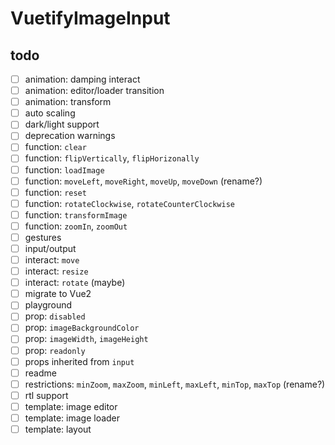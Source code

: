 # VuetifyImageInput

## todo

- [ ] animation: damping interact
- [ ] animation: editor/loader transition
- [ ] animation: transform
- [ ] auto scaling
- [ ] dark/light support
- [ ] deprecation warnings
- [ ] function: `clear`
- [ ] function: `flipVertically`, `flipHorizonally`
- [ ] function: `loadImage`
- [ ] function: `moveLeft`, `moveRight`, `moveUp`, `moveDown` (rename?)
- [ ] function: `reset`
- [ ] function: `rotateClockwise`, `rotateCounterClockwise`
- [ ] function: `transformImage`
- [ ] function: `zoomIn`, `zoomOut`
- [ ] gestures
- [ ] input/output
- [ ] interact: `move`
- [ ] interact: `resize`
- [ ] interact: `rotate` (maybe)
- [ ] migrate to Vue2
- [ ] playground
- [ ] prop: `disabled`
- [ ] prop: `imageBackgroundColor`
- [ ] prop: `imageWidth`, `imageHeight`
- [ ] prop: `readonly`
- [ ] props inherited from `input`
- [ ] readme
- [ ] restrictions: `minZoom`, `maxZoom`, `minLeft`, `maxLeft`, `minTop`, `maxTop` (rename?)
- [ ] rtl support
- [ ] template: image editor
- [ ] template: image loader
- [ ] template: layout
